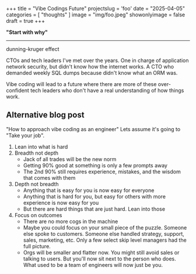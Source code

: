 +++
title = "Vibe Codings Future"
projectslug = 'foo'
date = "2025-04-05"
categories = [ "thoughts" ]
image = "img/foo.jpeg"
showonlyimage = false
draft = true
+++

**"Start with why"**
<!--more-->
---

dunning-kruger effect

CTOs and tech leaders I've met over the years.
One in charge of application network security, but didn't know how the internet works.
A CTO who demanded weekly SQL dumps because didn't know what an ORM was.

Vibe coding will lead to a future where there are more of these over-confident tech leaders who don't have a real understanding of how things work.

## Alternative blog post
"How to approach vibe coding as an engineer"
Lets assume it's going to "Take your job".

1. Lean into what is hard
1. Breadth not depth
    - Jack of all trades will be the new norm
    - Getting 90% good at something is only a few prompts away
    - The 2nd 90% still requires experience, mistakes, and the wisdom that comes with them
1. Depth not breadth
    - Anything that is easy for you is now easy for everyone
    - Anything that is hard for you, but easy for others with more experience is now easy for you
    - But there are hard things that are just hard. Lean into those
1. Focus on outcomes
    - There are no more cogs in the machine
    - Maybe you could focus on your small piece of the puzzle. Someone else spoke to customers. Someone else handled strategy,
      support, sales, marketing, etc. Only a few select skip level managers had the full picture.
    - Orgs will be smaller and flatter now. You might still avoid sales or talking to users. But you'll now sit next to the person
      who does. What used to be a team of engineers will now just be you.

